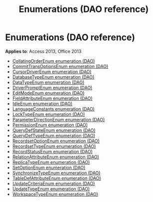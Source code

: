 ﻿---
title: Enumerations (DAO reference)
TOCTitle: Enumerations
ms:assetid: d4d91585-f3cc-4e60-8177-244d7244465e
ms:mtpsurl: https://msdn.microsoft.com/library/Dn125640(v=office.15)
ms:contentKeyID: 52074514
ms.date: 09/18/2015
mtps_version: v=office.15
---

# Enumerations (DAO reference)

**Applies to**: Access 2013, Office 2013

- [CollatingOrderEnum enumeration (DAO)](collatingorderenum-enumeration-dao.md)
- [CommitTransOptionsEnum enumeration (DAO)](committransoptionsenum-enumeration-dao.md)
- [CursorDriverEnum enumeration (DAO)](cursordriverenum-enumeration-dao.md)
- [DatabaseTypeEnum enumeration (DAO)](databasetypeenum-enumeration-dao.md)
- [DataTypeEnum enumeration (DAO)](datatypeenum-enumeration-dao.md)
- [DriverPromptEnum enumeration (DAO)](driverpromptenum-enumeration-dao.md)
- [EditModeEnum enumeration (DAO)](editmodeenum-enumeration-dao.md)
- [FieldAttributeEnum enumeration (DAO)](fieldattributeenum-enumeration-dao.md)
- [IdleEnum enumeration (DAO)](idleenum-enumeration-dao.md)
- [LanguageConstants enumeration (DAO)](languageconstants-enumeration-dao.md)
- [LockTypeEnum enumeration (DAO)](locktypeenum-enumeration-dao.md)
- [ParameterDirectionEnum enumeration (DAO)](parameterdirectionenum-enumeration-dao.md)
- [PermissionEnum enumeration (DAO)](permissionenum-enumeration-dao.md)
- [QueryDefStateEnum enumeration (DAO)](querydefstateenum-enumeration-dao.md)
- [QueryDefTypeEnum enumeration (DAO)](querydeftypeenum-enumeration-dao.md)
- [RecordsetOptionEnum enumeration (DAO)](recordsetoptionenum-enumeration-dao.md)
- [RecordsetTypeEnum enumeration (DAO)](recordsettypeenum-enumeration-dao.md)
- [RecordStatusEnum enumeration (DAO)](recordstatusenum-enumeration-dao.md)
- [RelationAttributeEnum enumeration (DAO)](relationattributeenum-enumeration-dao.md)
- [ReplicaTypeEnum enumeration (DAO)](replicatypeenum-enumeration-dao.md)
- [SetOptionEnum enumeration (DAO)](setoptionenum-enumeration-dao.md)
- [SynchronizeTypeEnum enumeration (DAO)](synchronizetypeenum-enumeration-dao.md)
- [TableDefAttributeEnum enumeration (DAO)](tabledefattributeenum-enumeration-dao.md)
- [UpdateCriteriaEnum enumeration (DAO)](updatecriteriaenum-enumeration-dao.md)
- [UpdateTypeEnum enumeration (DAO)](updatetypeenum-enumeration-dao.md)
- [WorkspaceTypeEnum enumeration (DAO)](workspacetypeenum-enumeration-dao.md)


